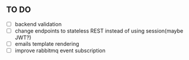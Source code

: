 ## TO DO
- [ ] backend validation
- [ ] change endpoints to stateless REST instead of using session(maybe JWT?)
- [ ] emails template rendering
- [ ] improve rabbitmq event subscription
